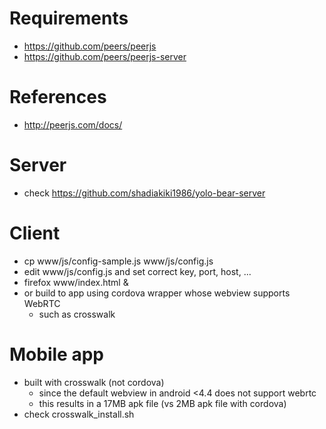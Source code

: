 # Requirements
* https://github.com/peers/peerjs
* https://github.com/peers/peerjs-server

# References
* http://peerjs.com/docs/

# Server
* check https://github.com/shadiakiki1986/yolo-bear-server

# Client
* cp www/js/config-sample.js www/js/config.js
* edit www/js/config.js and set correct key, port, host, ...
* firefox www/index.html &
* or build to app using cordova wrapper whose webview supports WebRTC
  * such as crosswalk

# Mobile app
* built with crosswalk (not cordova)
  * since the default webview in android <4.4 does not support webrtc
  * this results in a 17MB apk file (vs 2MB apk file with cordova)
* check crosswalk_install.sh
